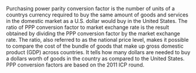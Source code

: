 Purchasing power parity conversion factor is the number of units of a countrys currency required to buy the same amount of goods and services in the domestic market as a U.S. dollar would buy in the United States. The ratio of PPP conversion factor to market exchange rate is the result obtained by dividing the PPP conversion factor by the market exchange rate. The ratio, also referred to as the national price level, makes it possible to compare the cost of the bundle of goods that make up gross domestic product (GDP) across countries. It tells how many dollars are needed to buy a dollars worth of goods in the country as compared to the United States. PPP conversion factors are based on the 2011 ICP round.